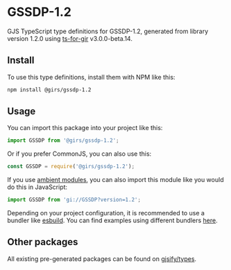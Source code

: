 
# GSSDP-1.2

GJS TypeScript type definitions for GSSDP-1.2, generated from library version 1.2.0 using [ts-for-gir](https://github.com/gjsify/ts-for-gir) v3.0.0-beta.14.

## Install

To use this type definitions, install them with NPM like this:
```bash
npm install @girs/gssdp-1.2
```

## Usage

You can import this package into your project like this:
```ts
import GSSDP from '@girs/gssdp-1.2';
```

Or if you prefer CommonJS, you can also use this:
```ts
const GSSDP = require('@girs/gssdp-1.2');
```

If you use [ambient modules](https://github.com/gjsify/ts-for-gir/tree/main/packages/cli#ambient-modules), you can also import this module like you would do this in JavaScript:

```ts
import GSSDP from 'gi://GSSDP?version=1.2';
```

Depending on your project configuration, it is recommended to use a bundler like [esbuild](https://esbuild.github.io/). You can find examples using different bundlers [here](https://github.com/gjsify/ts-for-gir/tree/main/examples).

## Other packages

All existing pre-generated packages can be found on [gjsify/types](https://github.com/gjsify/types).